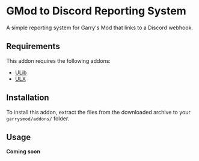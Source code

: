 # GMod to Discord Reporting System
A simple reporting system for Garry's Mod that links to a Discord webhook.

## Requirements
This addon requires the following addons:

* [ULib](https://github.com/TeamUlysses/ulib)
* [ULX](https://github.com/TeamUlysses/ulx)

## Installation
To install this addon, extract the files from the downloaded archive to your `garrysmod/addons/` folder.

## Usage
**Coming soon**